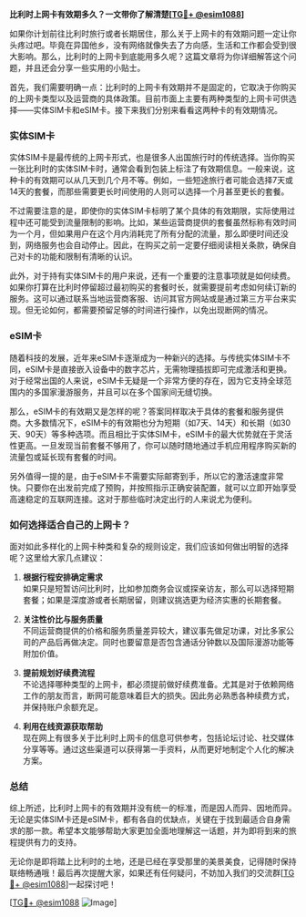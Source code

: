 **比利时上网卡有效期多久？一文带你了解清楚[[TG💪+ @esim1088](https://t.me/s/esim1088)]**

如果你计划前往比利时旅行或者长期居住，那么关于上网卡的有效期问题一定让你头疼过吧。毕竟在异国他乡，没有网络就像失去了方向感，生活和工作都会受到很大影响。那么，比利时的上网卡到底能用多久呢？这篇文章将为你详细解答这个问题，并且还会分享一些实用的小贴士。

首先，我们需要明确一点：比利时的上网卡有效期并不是固定的，它取决于你购买的上网卡类型以及运营商的具体政策。目前市面上主要有两种类型的上网卡可供选择——实体SIM卡和eSIM卡。接下来我们分别来看看这两种卡的有效期情况。

### 实体SIM卡

实体SIM卡是最传统的上网卡形式，也是很多人出国旅行时的传统选择。当你购买一张比利时的实体SIM卡时，通常会看到包装上标注了有效期信息。一般来说，这种卡的有效期可以从几天到几个月不等。例如，一些短途旅行者可能会选择7天或14天的套餐，而那些需要更长时间使用的人则可以选择一个月甚至更长的套餐。

不过需要注意的是，即使你的实体SIM卡标明了某个具体的有效期限，实际使用过程中还可能受到流量限制的影响。比如，某些运营商提供的套餐虽然标称有效时间为一个月，但如果用户在这个月内消耗完了所有分配的流量，那么即便时间还没到，网络服务也会自动停止。因此，在购买之前一定要仔细阅读相关条款，确保自己对卡的功能和限制有清晰的认识。

此外，对于持有实体SIM卡的用户来说，还有一个重要的注意事项就是如何续费。如果你打算在比利时停留超过最初购买的套餐时长，就需要提前考虑如何续订新的服务。这可以通过联系当地运营商客服、访问其官方网站或是通过第三方平台来实现。但无论如何，都需要预留足够的时间进行操作，以免出现断网的情况。

### eSIM卡

随着科技的发展，近年来eSIM卡逐渐成为一种新兴的选择。与传统实体SIM卡不同，eSIM卡是直接嵌入设备中的数字芯片，无需物理插拔即可完成激活和更换。对于经常出国的人来说，eSIM卡无疑是一个非常方便的存在，因为它支持全球范围内的多国家漫游服务，并且可以在多个国家间无缝切换。

那么，eSIM卡的有效期又是怎样的呢？答案同样取决于具体的套餐和服务提供商。大多数情况下，eSIM卡的有效期也分为短期（如7天、14天）和长期（如30天、90天）等多种选项。而且相比于实体SIM卡，eSIM卡的最大优势就在于灵活性更高。一旦发现当前套餐不够用了，你可以随时随地通过手机应用程序购买新的流量包或延长现有套餐的时间。

另外值得一提的是，由于eSIM卡不需要实际邮寄到手，所以它的激活速度非常快。只要你在出发前完成了预购，并按照指示正确安装配置，就可以立即开始享受高速稳定的互联网连接。这对于那些临时决定出行的人来说尤为便利。

### 如何选择适合自己的上网卡？

面对如此多样化的上网卡种类和复杂的规则设定，我们应该如何做出明智的选择呢？这里给大家几点建议：

1. **根据行程安排确定需求**  
   如果只是短暂访问比利时，比如参加商务会议或探亲访友，那么可以选择短期套餐；如果是深度游或者长期居留，则建议挑选更为经济实惠的长期套餐。

2. **关注性价比与服务质量**  
   不同运营商提供的价格和服务质量差异较大，建议事先做足功课，对比多家公司的产品后再做决定。同时也要留意是否包含通话分钟数以及国际漫游功能等附加价值。

3. **提前规划好续费流程**  
   不论选择哪种类型的上网卡，都必须提前做好续费准备。尤其是对于依赖网络工作的朋友而言，断网可能意味着巨大的损失。因此务必熟悉各种续费方式，并保持账户余额充足。

4. **利用在线资源获取帮助**  
   现在网上有很多关于比利时上网卡的信息可供参考，包括论坛讨论、社交媒体分享等等。通过这些渠道可以获得第一手资料，从而更好地制定个人化的解决方案。

### 总结

综上所述，比利时上网卡的有效期并没有统一的标准，而是因人而异、因地而异。无论是实体SIM卡还是eSIM卡，都有各自的优缺点，关键在于找到最适合自身需求的那一款。希望本文能够帮助大家更加全面地理解这一话题，并为即将到来的旅程提供有力的支持。

无论你是即将踏上比利时的土地，还是已经在享受那里的美景美食，记得随时保持联络畅通哦！最后再次提醒大家，如果还有任何疑问，不妨加入我们的交流群[[TG💪+ @esim1088](https://t.me/s/esim1088)]一起探讨吧！

[[TG💪+ @esim1088](https://t.me/s/esim1088) ![Image](https://i.postimg.cc/4NQfJmqS/Snipaste-2025-05-13-00-14-12.png)]